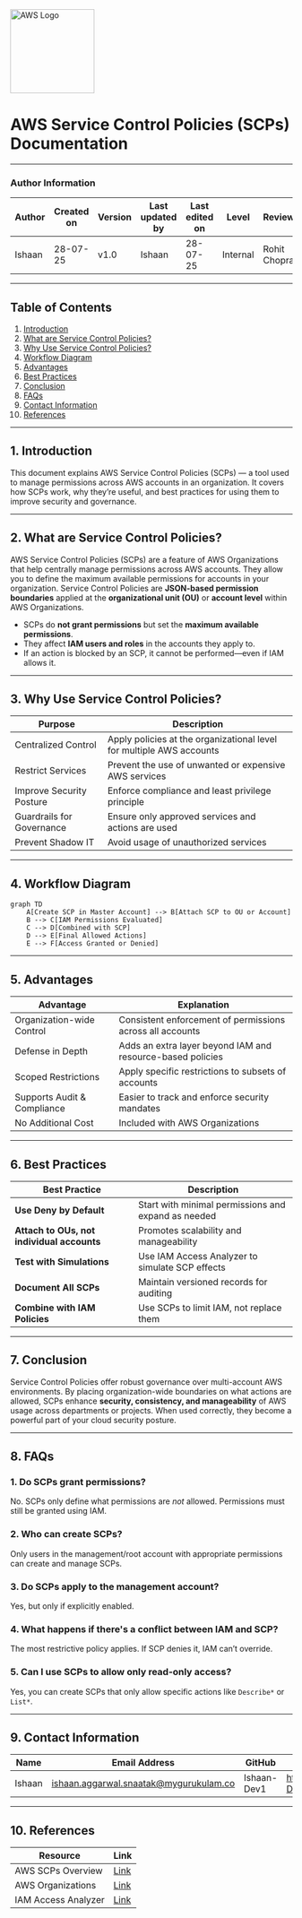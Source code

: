 

<img src="https://a0.awsstatic.com/libra-css/images/logos/aws_logo_smile_1200x630.png" alt="AWS Logo" width="150"/>

#  AWS Service Control Policies (SCPs) Documentation

---

### Author Information

| **Author**   | **Created on** | **Version** | **Last updated by** | **Last edited on** | **Level** | **Reviewer**  |
|--------------|----------------|-------------|---------------------|--------------------|-----------|---------------|
| Ishaan    | 28-07-25    | v1.0  |  Ishaan  |28-07-25   | Internal    | Rohit Chopra    | 

---

## Table of Contents

1. [Introduction](#1-introduction)  
2. [What are Service Control Policies?](#2-what-are-service-control-policies)  
3. [Why Use Service Control Policies?](#3-why-use-service-control-policies)  
4. [Workflow Diagram](#4-workflow-diagram)  
5. [Advantages](#5-advantages)  
6. [Best Practices](#6-best-practices)  
7. [Conclusion](#7-conclusion)  
8. [FAQs](#8-faqs)  
9. [Contact Information](#9-contact-information)  
10. [References](#10-references)

---

## 1. Introduction

This document explains AWS Service Control Policies (SCPs) — a tool used to manage permissions across AWS accounts in an organization. It covers how SCPs work, why they’re useful, and best practices for using them to improve security and governance.

---

## 2. What are Service Control Policies?

AWS Service Control Policies (SCPs) are a feature of AWS Organizations that help centrally manage permissions across AWS accounts. They allow you to define the maximum available permissions for accounts in your organization.
Service Control Policies are **JSON-based permission boundaries** applied at the **organizational unit (OU)** or **account level** within AWS Organizations.

- SCPs do **not grant permissions** but set the **maximum available permissions**.
- They affect **IAM users and roles** in the accounts they apply to.
- If an action is blocked by an SCP, it cannot be performed—even if IAM allows it.

---

## 3. Why Use Service Control Policies?

| Purpose                      | Description                                                                 |
|-----------------------------|-----------------------------------------------------------------------------|
| Centralized Control         | Apply policies at the organizational level for multiple AWS accounts        |
| Restrict Services           | Prevent the use of unwanted or expensive AWS services                        |
| Improve Security Posture    | Enforce compliance and least privilege principle                            |
| Guardrails for Governance   | Ensure only approved services and actions are used                          |
| Prevent Shadow IT           | Avoid usage of unauthorized services                                        |

---

## 4. Workflow Diagram

```mermaid
graph TD
    A[Create SCP in Master Account] --> B[Attach SCP to OU or Account]
    B --> C[IAM Permissions Evaluated]
    C --> D[Combined with SCP]
    D --> E[Final Allowed Actions]
    E --> F[Access Granted or Denied]
```

---

## 5. Advantages

| Advantage                   | Explanation                                                                 |
|----------------------------|-----------------------------------------------------------------------------|
| Organization-wide Control  | Consistent enforcement of permissions across all accounts                   |
| Defense in Depth           | Adds an extra layer beyond IAM and resource-based policies                  |
| Scoped Restrictions        | Apply specific restrictions to subsets of accounts                          |
| Supports Audit & Compliance| Easier to track and enforce security mandates                               |
| No Additional Cost         | Included with AWS Organizations                                             |

---

## 6. Best Practices

| Best Practice                        | Description                                                                 |
|-------------------------------------|-----------------------------------------------------------------------------|
| **Use Deny by Default**             | Start with minimal permissions and expand as needed                        |
| **Attach to OUs, not individual accounts** | Promotes scalability and manageability                                   |
| **Test with Simulations**           | Use IAM Access Analyzer to simulate SCP effects                            |
| **Document All SCPs**               | Maintain versioned records for auditing                                    |
| **Combine with IAM Policies**       | Use SCPs to limit IAM, not replace them                                    |

---

## 7. Conclusion

Service Control Policies offer robust governance over multi-account AWS environments. By placing organization-wide boundaries on what actions are allowed, SCPs enhance **security, consistency, and manageability** of AWS usage across departments or projects. When used correctly, they become a powerful part of your cloud security posture.

---

## 8. FAQs

### 1. **Do SCPs grant permissions?**
No. SCPs only define what permissions are *not* allowed. Permissions must still be granted using IAM.

### 2. **Who can create SCPs?**
Only users in the management/root account with appropriate permissions can create and manage SCPs.

### 3. **Do SCPs apply to the management account?**
Yes, but only if explicitly enabled.

### 4. **What happens if there's a conflict between IAM and SCP?**
The most restrictive policy applies. If SCP denies it, IAM can’t override.

### 5. **Can I use SCPs to allow only read-only access?**
Yes, you can create SCPs that only allow specific actions like `Describe*` or `List*`.

---

## 9. Contact Information

| Name| Email Address      | GitHub | URL |
|-----|--------------------------|-------------|---------|
| Ishaan | ishaan.aggarwal.snaatak@mygurukulam.co|  Ishaan-Dev1  |   https://github.com/Ishaan-Dev1  |


---

## 10. References

| Resource | Link |
|----------|------|
| AWS SCPs Overview | [Link](https://docs.aws.amazon.com/organizations/latest/userguide/orgs_manage_policies_scps.html) |
| AWS Organizations | [Link](https://docs.aws.amazon.com/organizations/latest/userguide/orgs_introduction.html) |
| IAM Access Analyzer | [Link](https://docs.aws.amazon.com/IAM/latest/UserGuide/what-is-access-analyzer.html) |
